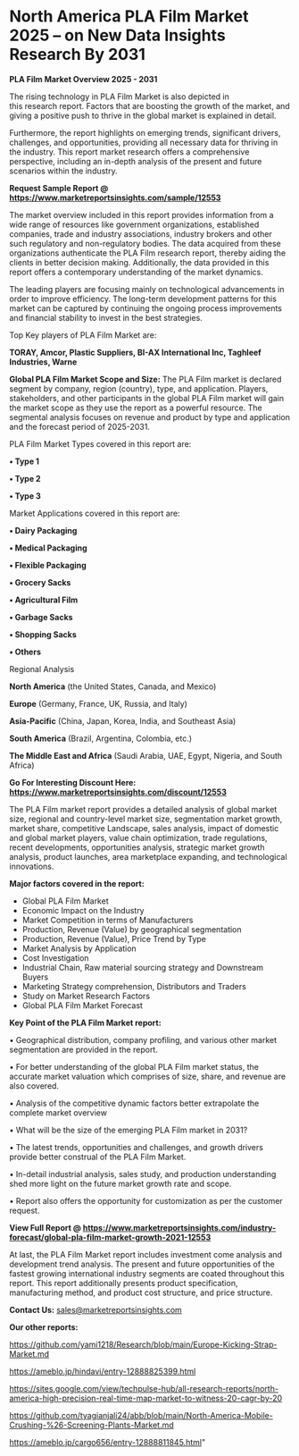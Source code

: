 # North America PLA Film Market 2025 – on New Data Insights Research By 2031

<Strong> PLA Film Market Overview 2025 - 2031</strong>

The rising technology in PLA Film Market is also depicted in this research report. Factors that are boosting the growth of the market, and giving a positive push to thrive in the global market is explained in detail.

Furthermore, the report highlights on emerging trends, significant drivers, challenges, and opportunities, providing all necessary data for thriving in the industry. This report market research offers a comprehensive perspective, including an in-depth analysis of the present and future scenarios within the industry.

<strong>Request Sample Report @ <a href=https://www.marketreportsinsights.com/sample/12553>https://www.marketreportsinsights.com/sample/12553</a></strong>

The market overview included in this report provides information from a wide range of resources like government organizations, established companies, trade and industry associations, industry brokers and other such regulatory and non-regulatory bodies. The data acquired from these organizations authenticate the PLA Film research report, thereby aiding the clients in better decision making. Additionally, the data provided in this report offers a contemporary understanding of the market dynamics.

The leading players are focusing mainly on technological advancements in order to improve efficiency. The long-term development patterns for this market can be captured by continuing the ongoing process improvements and financial stability to invest in the best strategies.

Top Key players of PLA Film Market are:

<strong>TORAY, Amcor, Plastic Suppliers, BI-AX International Inc, Taghleef Industries, Warne</strong>

<strong><b>Global PLA Film Market Scope and Size:</b></strong>
The PLA Film market is declared segment by company, region (country), type, and application. Players, stakeholders, and other participants in the global PLA Film market will gain the market scope as they use the report as a powerful resource. The segmental analysis focuses on revenue and product by type and application and the forecast period of 2025-2031.

PLA Film Market Types covered in this report are:

<strong>• Type 1

• Type 2

• Type 3</strong>

Market Applications covered in this report are:

<strong>• Dairy Packaging

• Medical Packaging

• Flexible Packaging

• Grocery Sacks

• Agricultural Film

• Garbage Sacks

• Shopping Sacks

• Others</strong> 

Regional Analysis

<strong>North America</strong> (the United States, Canada, and Mexico)

<strong>Europe</strong> (Germany, France, UK, Russia, and Italy)

<strong>Asia-Pacific</strong> (China, Japan, Korea, India, and Southeast Asia)

<strong>South America</strong> (Brazil, Argentina, Colombia, etc.)

<strong>The Middle East and Africa</strong> (Saudi Arabia, UAE, Egypt, Nigeria, and South Africa)

<strong>Go For Interesting Discount Here: <a href=https://www.marketreportsinsights.com/discount/12553>https://www.marketreportsinsights.com/discount/12553</a></strong>

The PLA Film market report provides a detailed analysis of global market size, regional and country-level market size, segmentation market growth, market share, competitive Landscape, sales analysis, impact of domestic and global market players, value chain optimization, trade regulations, recent developments, opportunities analysis, strategic market growth analysis, product launches, area marketplace expanding, and technological innovations.

<strong><b>Major factors covered in the report:</b></strong>
<ul>
  <li>Global PLA Film Market </li>
  <li>Economic Impact on the Industry</li>
  <li>Market Competition in terms of Manufacturers</li>
  <li>Production, Revenue (Value) by geographical segmentation</li>
  <li>Production, Revenue (Value), Price Trend by Type</li>
  <li>Market Analysis by Application</li>
  <li>Cost Investigation</li>
  <li>Industrial Chain, Raw material sourcing strategy and Downstream Buyers</li>
  <li>Marketing Strategy comprehension, Distributors and Traders</li>
  <li>Study on Market Research Factors</li>
  <li>Global PLA Film Market Forecast</li>
</ul>

<strong><b>Key Point of the PLA Film Market report:</b></strong>

• Geographical distribution, company profiling, and various other market segmentation are provided in the report.

• For better understanding of the global PLA Film market status, the accurate market valuation which comprises of size, share, and revenue are also covered.

• Analysis of the competitive dynamic factors better extrapolate the complete market overview

• What will be the size of the emerging PLA Film market in 2031?

• The latest trends, opportunities and challenges, and growth drivers provide better construal of the PLA Film Market.

• In-detail industrial analysis, sales study, and production understanding shed more light on the future market growth rate and scope.

• Report also offers the opportunity for customization as per the customer request.

<strong><b>View Full Report @ <a href=https://www.marketreportsinsights.com/industry-forecast/global-pla-film-market-growth-2021-12553>https://www.marketreportsinsights.com/industry-forecast/global-pla-film-market-growth-2021-12553</a></b></strong>


At last, the PLA Film Market report includes investment come analysis and development trend analysis. The present and future opportunities of the fastest growing international industry segments are coated throughout this report. This report additionally presents product specification, manufacturing method, and product cost structure, and price structure.

<strong>Contact Us:</strong>
sales@marketreportsinsights.com

<strong>Our other reports:</strong>

<a href=https://github.com/yami1218/Research/blob/main/Europe-Kicking-Strap-Market.md>https://github.com/yami1218/Research/blob/main/Europe-Kicking-Strap-Market.md</a>

<a href=https://ameblo.jp/hindavi/entry-12888825399.html>https://ameblo.jp/hindavi/entry-12888825399.html</a>

<a href=https://sites.google.com/view/techpulse-hub/all-research-reports/north-america-high-precision-real-time-map-market-to-witness-20-cagr-by-20>https://sites.google.com/view/techpulse-hub/all-research-reports/north-america-high-precision-real-time-map-market-to-witness-20-cagr-by-20</a>

<a href=https://github.com/tyagianjali24/abb/blob/main/North-America-Mobile-Crushing-%26-Screening-Plants-Market.md>https://github.com/tyagianjali24/abb/blob/main/North-America-Mobile-Crushing-%26-Screening-Plants-Market.md</a>

<a href=https://ameblo.jp/cargo656/entry-12888811845.html>https://ameblo.jp/cargo656/entry-12888811845.html</a>"
